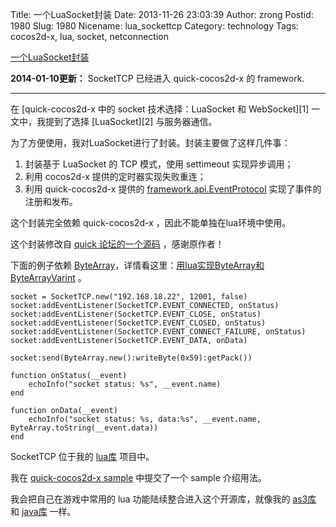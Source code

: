 Title: 一个LuaSocket封装
Date: 2013-11-26 23:03:39
Author: zrong
Postid: 1980
Slug: 1980
Nicename: lua_sockettcp
Category: technology
Tags: cocos2d-x, lua, socket, netconnection

[一个LuaSocket封装](http://zengrong.net/post/1980.htm)

**2014-01-10更新：** SocketTCP 已经进入 quick-cocos2d-x 的 framework.
<hr>
在 [quick-cocos2d-x 中的 socket 技术选择：LuaSocket 和 WebSocket][1] 一文中，我提到了选择 [LuaSocket][2] 与服务器通信。

为了方便使用，我对LuaSocket进行了封装。封装主要做了这样几件事：

1. 封装基于 LuaSocket 的 TCP 模式，使用 settimeout 实现异步调用；
2. 利用 cocos2d-x 提供的定时器实现失败重连；
3. 利用 quick-cocos2d-x 提供的 [framework.api.EventProtocol][4] 实现了事件的注册和发布。

这个封装完全依赖 quick-cocos2d-x ，因此不能单独在lua环境中使用。

这个封装修改自 [quick 论坛的一个源码][3] ，感谢原作者！

下面的例子依赖 [ByteArray][5]，详情看这里：[用lua实现ByteArray和ByteArrayVarint][5] 。<!--more-->

	socket = SocketTCP.new("192.168.18.22", 12001, false)
	socket:addEventListener(SocketTCP.EVENT_CONNECTED, onStatus)
	socket:addEventListener(SocketTCP.EVENT_CLOSE, onStatus)
	socket:addEventListener(SocketTCP.EVENT_CLOSED, onStatus)
	socket:addEventListener(SocketTCP.EVENT_CONNECT_FAILURE, onStatus)
	socket:addEventListener(SocketTCP.EVENT_DATA, onData)
	
	socket:send(ByteArray.new():writeByte(0x59):getPack())

	function onStatus(__event)
		echoInfo("socket status: %s", __event.name)
	end

	function onData(__event)
		echoInfo("socket status: %s, data:%s", __event.name, ByteArray.toString(__event.data))
	end

SocketTCP 位于我的 [lua库][6] 项目中。

我在 [quick-cocos2d-x sample][9] 中提交了一个 sample 介绍用法。

我会把自己在游戏中常用的 lua 功能陆续整合进入这个开源库，就像我的 [as3库][7] 和 [java库][8] 一样。

[1]: http://zengrong.net/post/1965.htm
[2]: http://w3.impa.br/%7Ediego/software/luasocket/
[3]: http://cn.quick-x.com/?topic=quickkydsocketfzl
[4]: https://github.com/dualface/quick-cocos2d-x/blob/develop/framework/api/EventProtocol.lua
[5]: http://zengrong.net/post/1968.htm
[6]: https://github.com/zrong/lua
[7]: https://github.com/zrong/as3
[8]: https://github.com/zrong/java
[9]: https://github.com/dualface/quick-cocos2d-x/tree/develop/samples/luasocket
